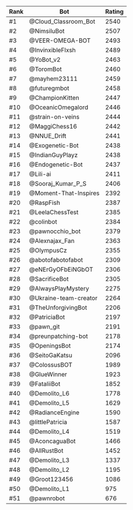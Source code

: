 Rank|Bot|Rating
---|---|---
#1|@Cloud_Classroom_Bot|2540
#2|@NimsiluBot|2507
#3|@VEER-OMEGA-BOT|2493
#4|@InvinxibleFlxsh|2489
#5|@YoBot_v2|2463
#6|@ToromBot|2460
#7|@mayhem23111|2459
#8|@futuregmbot|2458
#9|@ChampionKitten|2447
#10|@OceanicOmegalord|2446
#11|@strain-on-veins|2444
#12|@MaggiChess16|2442
#13|@NNUE_Drift|2441
#14|@Exogenetic-Bot|2438
#15|@IndianGuyPlayz|2438
#16|@Endogenetic-Bot|2437
#17|@Lili-ai|2411
#18|@Sooraj_Kumar_P_S|2406
#19|@Moment-That-Inspires|2392
#20|@RaspFish|2387
#21|@LeelaChessTest|2385
#22|@colinbot|2384
#23|@pawnocchio_bot|2379
#24|@Alexnajax_Fan|2363
#25|@OlympusCz|2355
#26|@abotofabotofabot|2309
#27|@eNErGyOFbEiNGbOT|2306
#28|@SacrificeBot|2305
#29|@AlwaysPlayMystery|2275
#30|@Ukraine-team-creator|2264
#31|@TheUnforgivingBot|2206
#32|@PatriciaBot|2197
#33|@pawn_git|2191
#34|@preunpatching-bot|2178
#35|@OpeningsBot|2174
#36|@SeitoGaKatsu|2096
#37|@ColossusBOT|1989
#38|@GlueWinner|1923
#39|@FataliiBot|1852
#40|@Demolito_L6|1778
#41|@Demolito_L5|1629
#42|@RadianceEngine|1590
#43|@littlePatricia|1587
#44|@Demolito_L4|1519
#45|@AconcaguaBot|1466
#46|@AllRustBot|1452
#47|@Demolito_L3|1337
#48|@Demolito_L2|1195
#49|@Groot123456|1086
#50|@Demolito_L1|975
#51|@pawnrobot|676
